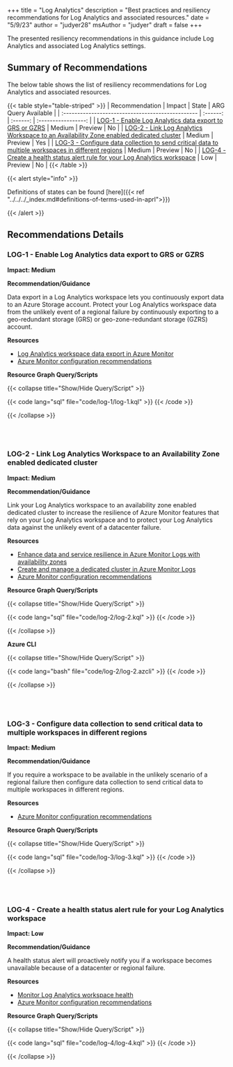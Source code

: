 +++
title = "Log Analytics"
description = "Best practices and resiliency recommendations for Log Analytics and associated resources."
date = "5/9/23"
author = "judyer28"
msAuthor = "judyer"
draft = false
+++

The presented resiliency recommendations in this guidance include Log Analytics and associated Log Analytics settings.

## Summary of Recommendations

The below table shows the list of resiliency recommendations for Log Analytics and associated resources.

{{< table style="table-striped" >}}
| Recommendation                                    |  Impact   |  State   | ARG Query Available |
| :------------------------------------------------ | :------: | :------: | :-----------------: |
| [LOG-1 - Enable Log Analytics data export to GRS or GZRS](#log-1---enable-log-analytics-data-export-to-grs-or-gzrs) | Medium  | Preview  |         No         |
| [LOG-2 - Link Log Analytics Workspace to an Availability Zone enabled dedicated cluster](#log-2---link-log-analytics-workspace-to-an-availability-zone-enabled-dedicated-cluster) | Medium  | Preview |         Yes          |
| [LOG-3 - Configure data collection to send critical data to multiple workspaces in different regions](#log-3---configure-data-collection-to-send-critical-data-to-multiple-workspaces-in-different-regions) | Medium  | Preview  |         No         |
| [LOG-4 - Create a health status alert rule for your Log Analytics workspace](#log-4---create-a-health-status-alert-rule-for-your-log-analytics-workspace) | Low  | Preview  |         No         |
{{< /table >}}

{{< alert style="info" >}}

Definitions of states can be found [here]({{< ref "../../../_index.md#definitions-of-terms-used-in-aprl">}})

{{< /alert >}}

## Recommendations Details

### LOG-1 - Enable Log Analytics data export to GRS or GZRS

**Impact: Medium**

**Recommendation/Guidance**

Data export in a Log Analytics workspace lets you continuously export data to an Azure Storage account.  Protect your Log Analytics workspace data from the unlikely event of a regional failure by continuously exporting to a geo-redundant storage (GRS) or geo-zone-redundant storage (GZRS) account.

**Resources**

- [Log Analytics workspace data export in Azure Monitor](https://learn.microsoft.com/azure/azure-monitor/logs/logs-data-export)
- [Azure Monitor configuration recommendations](https://learn.microsoft.com/azure/azure-monitor/best-practices-logs#configuration-recommendations)

**Resource Graph Query/Scripts**

{{< collapse title="Show/Hide Query/Script" >}}

{{< code lang="sql" file="code/log-1/log-1.kql" >}} {{< /code >}}

{{< /collapse >}}

<br><br>

### LOG-2 - Link Log Analytics Workspace to an Availability Zone enabled dedicated cluster

**Impact: Medium**

**Recommendation/Guidance**

Link your Log Analytics workspace to an availability zone enabled dedicated cluster to increase the resilience of Azure Monitor features that rely on your Log Analytics workspace and to protect your Log Analytics data against the unlikely event of a datacenter failure.

**Resources**

- [Enhance data and service resilience in Azure Monitor Logs with availability zones](https://learn.microsoft.com/azure/azure-monitor/logs/availability-zones)
- [Create and manage a dedicated cluster in Azure Monitor Logs](https://learn.microsoft.com/azure/azure-monitor/logs/logs-dedicated-clusters)
- [Azure Monitor configuration recommendations](https://learn.microsoft.com/azure/azure-monitor/best-practices-logs#configuration-recommendations)

**Resource Graph Query/Scripts**

{{< collapse title="Show/Hide Query/Script" >}}

{{< code lang="sql" file="code/log-2/log-2.kql" >}} {{< /code >}}

{{< /collapse >}}

**Azure CLI**

{{< collapse title="Show/Hide Query/Script" >}}

{{< code lang="bash" file="code/log-2/log-2.azcli" >}} {{< /code >}}

{{< /collapse >}}

<br><br>

### LOG-3 - Configure data collection to send critical data to multiple workspaces in different regions

**Impact: Medium**

**Recommendation/Guidance**

If you require a workspace to be available in the unlikely scenario of a regional failure then configure data collection to send critical data to multiple workspaces in different regions.

**Resources**

- [Azure Monitor configuration recommendations](https://learn.microsoft.com/azure/azure-monitor/best-practices-logs#configuration-recommendations)

**Resource Graph Query/Scripts**

{{< collapse title="Show/Hide Query/Script" >}}

{{< code lang="sql" file="code/log-3/log-3.kql" >}} {{< /code >}}

{{< /collapse >}}

<br><br>

### LOG-4 - Create a health status alert rule for your Log Analytics workspace

**Impact: Low**

**Recommendation/Guidance**

A health status alert will proactively notify you if a workspace becomes unavailable because of a datacenter or regional failure.

**Resources**

- [Monitor Log Analytics workspace health](https://learn.microsoft.com/azure/azure-monitor/logs/log-analytics-workspace-health)
- [Azure Monitor configuration recommendations](https://learn.microsoft.com/azure/azure-monitor/best-practices-logs#configuration-recommendations)

**Resource Graph Query/Scripts**

{{< collapse title="Show/Hide Query/Script" >}}

{{< code lang="sql" file="code/log-4/log-4.kql" >}} {{< /code >}}

{{< /collapse >}}

<br><br>
